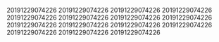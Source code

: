 20191229074226
20191229074226
20191229074226
20191229074226
20191229074226
20191229074226
20191229074226
20191229074226
20191229074226
20191229074226
20191229074226
20191229074226
20191229074226
20191229074226
20191229074226
